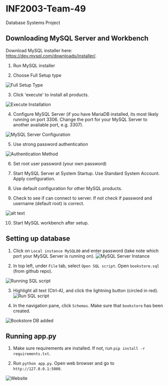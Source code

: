 # INF2003-Team-49
Database Systems Project

## Downloading MySQL Server and Workbench
Download MySQL installer here: https://dev.mysql.com/downloads/installer/.

1. Run MySQL installer

2. Choose Full Setup type

   
![Full Setup Type](mysql_installation/setuptype.png)

3. Click 'execute' to install all products.


![Execute Installation](mysql_installation/installation.png)

4. Configure MySQL Server (if you have MariaDB installed, its most likely running on port 3306. Change the port for your MySQL Server to another available port, e.g. 3307).


![MySQL Server Configuration](mysql_installation/mysqlserver.png)

5. Use strong password authentication


![Authentication Method](mysql_installation/auth.png)

6.  Set root user password (your own password)

7. Start MySQL Server at System Startup. Use Standard System Account. Apply configuration.

8. Use default configuration for other MySQL products.

9.  Check to see if can connect to server. If not check if password and username (default root) is correct.


![alt text](mysql_installation/connection.png)

10. Start MySQL workbench after setup.

## Setting up database

1. Click on `Local instance MySQL80` and enter password (take note which port your MySQL Server is running on).
![MySQL Server Instance](mysql_installation/server.png)

2. In top left, under `File` tab, select `Open SQL script`. Open `bookstore.sql` (from github repo).

![Running SQL script](mysql_installation/openscript.jpg)


3. Highlight all text (Ctrl-A), and click the lightning button (circled in red).
![Run SQL script](mysql_installation/scriptrun.png)

4. In the navigation pane, click `Schemas`. Make sure that `bookstore` has been created.


![Bookstore DB added](mysql_installation/schemas.png)

## Running app.py

1. Make sure requirements are installed. If not, run `pip install -r requirements.txt`.

2. Run `python app.py`. Open web browser and go to `http://127.0.0.1:5000`.


![Website](mysql_installation/website.png)
